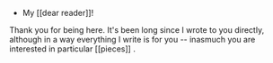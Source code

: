 - My [[dear reader]]!

Thank you for being here. It's been long since I wrote to you directly, although in a way everything I write is for you -- inasmuch you are interested in particular [[pieces]] .